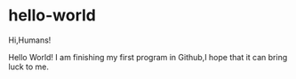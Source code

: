 # hello-world

Hi,Humans!

Hello World!
I am finishing my first program in Github,I hope that it can bring luck to me.
